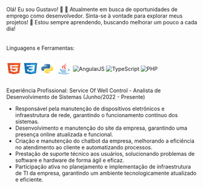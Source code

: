 Olá! Eu sou Gustavo! 👋
🔭 Atualmente em busca de oportunidades de emprego como desenvolvedor. Sinta-se à vontade para explorar meus projetos!
🌱 Estou sempre aprendendo, buscando melhorar um pouco a cada dia!<br><br><br>
Linguagens e Ferramentas:
<div style="display: inline_block"><br>
  <img align="center" alt="HTML5" height="30" width="40" src="https://raw.githubusercontent.com/devicons/devicon/master/icons/html5/html5-original.svg">
  <img align="center" alt="CSS3" height="30" width="40" src="https://raw.githubusercontent.com/devicons/devicon/master/icons/css3/css3-original.svg">
  <img align="center" alt="Python" height="30" width="40" src="https://raw.githubusercontent.com/devicons/devicon/master/icons/python/python-original.svg">
  <img align="center" alt="Java" height="30" width="40" src="https://raw.githubusercontent.com/devicons/devicon/master/icons/java/java-original.svg">
  <img align="center" alt="AngularJS" height="30" width="40" src="https://cdn.jsdelivr.net/gh/devicons/devicon@latest/icons/angularjs/angularjs-original.svg" />
  <img align="center" alt="TypeScript" height="30" width="40" src="https://cdn.jsdelivr.net/gh/devicons/devicon@latest/icons/typescript/typescript-original.svg" />
  <img align="center" alt="PHP" height="30" width="40" src="https://cdn.jsdelivr.net/gh/devicons/devicon@latest/icons/php/php-original.svg">
  <br><br><br>
Experiência Profissional:
Service Of Well Control - Analista de Desenvolvimento de Sistemas (Junho/2022 - Presente)

- Responsável pela manutenção de dispositivos eletrônicos e infraestrutura de rede, garantindo o funcionamento contínuo dos sistemas.
- Desenvolvimento e manutenção do site da empresa, garantindo uma presença online atualizada e funcional.
- Criação e manutenção do chatbot da empresa, melhorando a eficiência no atendimento ao cliente e automatizando processos.
- Prestação de suporte técnico aos usuários, solucionando problemas de software e hardware de forma ágil e eficaz.
- Participação ativa no planejamento e implementação de infraestrutura de TI da empresa, garantindo um ambiente tecnologicamente atualizado e eficiente.
</div>
